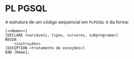 # PL PGSQL

A estrutura de um código sequencial em `PLPGSQL` é da forma: 

```
[<<Nome>>]
[DECLARE <variáveis, tipos, cursores, subprograma>]
BEGIN
    <instruções>
[EXCEPTION <tratamento de exceções>]
END [Nome];
```